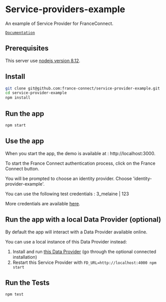 # Service-providers-example

An example of Service Provider for FranceConnect.

[`Documentation`](https://partenaires.franceconnect.gouv.fr/fournisseur-service)

## Prerequisites

This server use [nodejs version 8.12](https://nodejs.org/en/download/).

## Install

```bash
git clone git@github.com:france-connect/service-provider-example.git
cd service-provider-example
npm install
```

##  Run the app

```bash
npm start
```

## Use the app 

When you start the app, the demo is available at : http://localhost:3000.

To start the France Connect authentication process, click on the France Connect button.

You will be prompted to choose an identity provider. Choose 'identity-provider-example'.

You can use the following test credentials : 3_melaine | 123

More credentials are available [here](https://github.com/france-connect/identity-provider-example/blob/master/data/database.csv).

## Run the app with a local Data Provider (optional)

By default the app will interact with a Data Provider available online.

You can use a local instance of this Data Provider instead:

1. Install and run [this Data Provider](https://github.com/france-connect/data-provider-example) (go through the optional connected installation)
2. Restart this Service Provider with `FD_URL=http://localhost:4000 npm start`

##  Run the Tests

```bash
npm test
```
